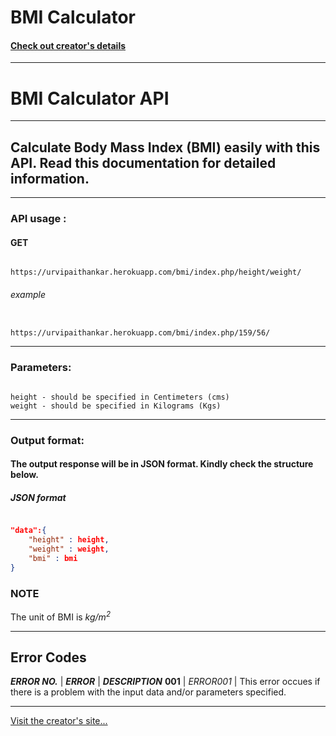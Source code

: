 # BMI Calculator

#### **[Check out creator's details](https://urvipaithankar.github.io)**

---

# BMI Calculator API

---

## Calculate Body Mass Index (BMI) easily with this API. Read this documentation for detailed information.

---

### API usage : 
#### GET
```

https://urvipaithankar.herokuapp.com/bmi/index.php/height/weight/

```
###### example

```

https://urvipaithankar.herokuapp.com/bmi/index.php/159/56/

```

---

### Parameters:

```

height - should be specified in Centimeters (cms)
weight - should be specified in Kilograms (Kgs)

```

-----

### Output format:

#### The output response will be in JSON format. Kindly check the structure below.


##### JSON format

```json	

"data":{
	"height" : height,
	"weight" : weight,
	"bmi" : bmi             
}

```

### NOTE

The unit of BMI is *kg/m<sup>2</sup>*


---

## Error Codes

**_ERROR NO._** | **_ERROR_** | **_DESCRIPTION_**
**001** | *ERROR001* | This error occues if there is a problem with the input data and/or parameters specified.

-----

[Visit the creator's site...](https://urvipaithankar.github.io)